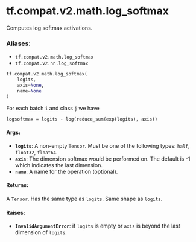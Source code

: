 <div itemscope itemtype="http://developers.google.com/ReferenceObject">
<meta itemprop="name" content="tf.compat.v2.math.log_softmax" />
<meta itemprop="path" content="Stable" />
</div>

# tf.compat.v2.math.log_softmax

Computes log softmax activations.

### Aliases:

* `tf.compat.v2.math.log_softmax`
* `tf.compat.v2.nn.log_softmax`

``` python
tf.compat.v2.math.log_softmax(
    logits,
    axis=None,
    name=None
)
```

<!-- Placeholder for "Used in" -->

For each batch `i` and class `j` we have

    logsoftmax = logits - log(reduce_sum(exp(logits), axis))

#### Args:


* <b>`logits`</b>: A non-empty `Tensor`. Must be one of the following types: `half`,
  `float32`, `float64`.
* <b>`axis`</b>: The dimension softmax would be performed on. The default is -1 which
  indicates the last dimension.
* <b>`name`</b>: A name for the operation (optional).


#### Returns:

A `Tensor`. Has the same type as `logits`. Same shape as `logits`.



#### Raises:


* <b>`InvalidArgumentError`</b>: if `logits` is empty or `axis` is beyond the last
  dimension of `logits`.